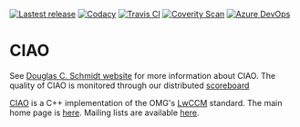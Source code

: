 [![Lastest release](https://img.shields.io/github/release/docgroup/ciao.svg)](https://github.com/DOCGroup/CIAO/releases/latest)
[![Codacy](https://api.codacy.com/project/badge/Grade/4eecebd660844fee89b09f68a7f4de1d)](https://www.codacy.com/app/DOCGroup/CIAO?utm_source=github.com&utm_medium=referral&utm_content=DOCGroup/CIAO&utm_campaign=badger)
[![Travis CI](https://travis-ci.com/DOCGroup/CIAO.svg?branch=master)](https://travis-ci.com/DOCGroup/CIAO)
[![Coverity Scan](https://scan.coverity.com/projects/1/badge.svg)](https://scan.coverity.com/projects/1)
[![Azure DevOps](https://dev.azure.com/docgroup/CIAO/_apis/build/status/DOCGroup.CIAO?branchName=master)](https://dev.azure.com/docgroup/CIAO/_build/latest?definitionId=2&branchName=master)

# CIAO #

See [Douglas C. Schmidt website](http://www.dre.vanderbilt.edu/~schmidt)  for more information about CIAO. The quality of CIAO is monitored through our distributed [scoreboard](http://www.dre.vanderbilt.edu/scoreboard/)

[CIAO](http://www.dre.vanderbilt.edu/~schmidt/CIAO.html) is a C++ implementation of the OMG's [LwCCM](http://www.omg.org/spec/CORBA/) standard. The main home page is [here](http://www.dre.vanderbilt.edu/~schmidt/). Mailing lists are available [here](http://www.dre.vanderbilt.edu/~schmidt/ACE-mail.html).
